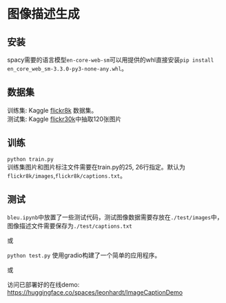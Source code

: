 # 图像描述生成
## 安装
spacy需要的语言模型`en-core-web-sm`可以用提供的whl直接安装`pip install en_core_web_sm-3.3.0-py3-none-any.whl`。

## 数据集
训练集: Kaggle [flickr8k](https://www.kaggle.com/datasets/aladdinpersson/flickr8kimagescaptions) 数据集。  
测试集: Kaggle [flickr30k](https://www.kaggle.com/datasets/nunenuh/flickr30k)中抽取120张图片

## 训练
`python train.py`  
训练集图片和图片标注文件需要在train.py的25, 26行指定。默认为`flickr8k/images`,`flickr8k/captions.txt`。

## 测试
`bleu.ipynb`中放置了一些测试代码，测试图像数据需要存放在`./test/images`中，图像描述文件需要保存为`./test/captions.txt`

或

`python test.py`
使用gradio构建了一个简单的应用程序。

或

访问已部署好的在线demo: https://huggingface.co/spaces/leonhardt/ImageCaptionDemo